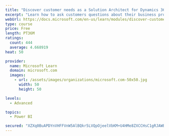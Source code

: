 ```yaml
---
title: "Discover customer needs as a Solution Architect for Dynamics 365 and Power Platform"
excerpt: "Learn how to ask customers questions about their business processes and feature requirements to create a viable solution."
webUrl: https://docs.microsoft.com/en-us/learn/modules/discover-customer-needs/
type: course
price: Free
length: PT36M
ratings:
  count: 444
  average: 4.668919
heat: 50

provider:
  name: Microsoft Learn
  domain: microsoft.com
  images:
    - url: /assets/images/organizations/microsoft.com-50x50.jpg
      width: 50
      height: 50

levels:
  - Advanced

topics:
  - Power BI

secured: "XZXq0BuAPDYnVHFFVnW5AlBQkr5LVQpOjeelVbKM+U4HMe8ZXCCHsC1gRJAWB41+KQivu/NBjKc+VYj9InzRU0fHdcPdoqjbx5khEao34zxLn+8Epvp+l605N4Fqhdft9/9WqAnT+ocr/6io44kqLWVZdiKYxLywVgPmPmE4OycRi1JqR5FMs3AIIQFxrbSWi+z+rzPWJidIpsZLKxzbfyARctucPwtaVCbIMTmWXA4yvD8uZ3JWmq3tgRYCSUA27aeFY5Id+ibAkEgzeLw79rHgjBV6mG4XiBzOC2XhmZD2zGPK0lFoxkudxjciGhfqM8XgdTdfMBA0BmmpvTDMnSaJ/alXxwoXnfDYRPpBTngDsEvhszr4b+vxXLJRy9ehzHyryxXkS6Fyi3O/q5ys/yvlC0eI8o3TXNWihwc8U2U=;NLQdjcxj/2QgH5NoqZSG3w=="
---
```


